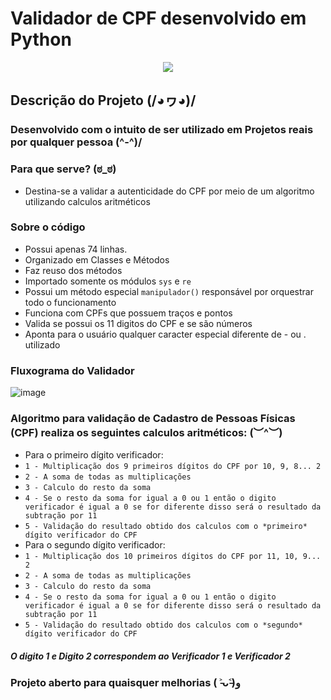 # Validador de CPF desenvolvido em Python

<p align="center">
  <img src="https://github.com/AndersonJader0/ValidadorCPF.py/assets/105549520/f6e9b473-6595-4976-bcdd-60b400945e22" />
</p>



## Descrição do Projeto (/◕ヮ◕)/
### Desenvolvido com o intuito de ser utilizado em Projetos reais por qualquer pessoa (^-^)/

### Para que serve? (ಠ_ಠ)
- Destina-se a validar a autenticidade do CPF por meio de um algoritmo utilizando calculos aritméticos

### Sobre o código
- Possui apenas 74 linhas.
- Organizado em Classes e Métodos
- Faz reuso dos métodos
- Importado somente os módulos `sys` e `re`
- Possui um método especial `manipulador()` responsável por orquestrar todo o funcionamento
- Funciona com CPFs que possuem traços e pontos
- Valida se possui os 11 digitos do CPF e se são números
- Aponta para o usuário qualquer caracter especial diferente de - ou . utilizado

### Fluxograma do Validador
![image](https://github.com/AndersonJader0/ValidadorCPF.py/assets/105549520/1bc0a566-b4f6-4c8c-84be-bfff7a9a3fe5)

### Algoritmo para validação de Cadastro de Pessoas Físicas (CPF) realiza os seguintes calculos aritméticos: (︶^︶)

- Para o primeiro dígito verificador:
- `1 - Multiplicação dos 9 primeiros dígitos do CPF por 10, 9, 8... 2`
- `2 - A soma de todas as multiplicações`
- `3 - Calculo do resto da soma`
- `4 - Se o resto da soma for igual a 0 ou 1 então o digito verificador é igual a 0 se for diferente disso será o resultado da subtração por 11`
- `5 - Validação do resultado obtido dos calculos com o *primeiro* dígito verificador do CPF`
- Para o segundo dígito verificador:
- `1 - Multiplicação dos 10 primeiros dígitos do CPF por 11, 10, 9... 2`
- `2 - A soma de todas as multiplicações`
- `3 - Calculo do resto da soma`
- `4 - Se o resto da soma for igual a 0 ou 1 então o digito verificador é igual a 0 se for diferente disso será o resultado da subtração por 11`
- `5 - Validação do resultado obtido dos calculos com o *segundo* dígito verificador do CPF`

##### O digito 1 e Digito 2 correspondem ao Verificador 1 e Verificador 2

### Projeto aberto para quaisquer melhorias ( ˃̵ᴗ˂̵)ﻭ
